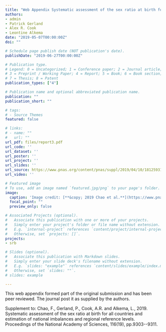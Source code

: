 ```yaml
---
title: "Web Appendix Systematic assessment of the sex ratio at birth for all countries and estimation of national imbalances and regional reference levels"
authors:
- admin
- Patrick Gerland
- Alex R. Cook
- Leontine Alkema
date: "2019-05-07T00:00:00Z"
doi: ""

# Schedule page publish date (NOT publication's date).
publishDate: "2019-06-27T00:00:00Z"

# Publication type.
# Legend: 0 = Uncategorized; 1 = Conference paper; 2 = Journal article;
# 3 = Preprint / Working Paper; 4 = Report; 5 = Book; 6 = Book section;
# 7 = Thesis; 8 = Patent
publication_types: ["4"]

# Publication name and optional abbreviated publication name.
publication: ""
publication_short: ""

# tags:
# - Source Themes
featured: false

# links:
# - name: ""
#   url: ""
url_pdf: files/report3.pdf
url_code: ''
url_dataset: ''
url_poster: ''
url_project: ''
url_slides: ''
url_source: https://www.pnas.org/content/pnas/suppl/2019/04/10/1812593116.DCSupplemental/pnas.1812593116.sapp.pdf
url_video: ''

# Featured image
# To use, add an image named `featured.jpg/png` to your page's folder. 
image:
  caption: 'Image credit: [**&copy; 2019 Chao et al.**](https://www.pnas.org/content/116/19/9303)'
  focal_point: ""
  preview_only: false

# Associated Projects (optional).
#   Associate this publication with one or more of your projects.
#   Simply enter your project's folder or file name without extension.
#   E.g. `internal-project` references `content/project/internal-project/index.md`.
#   Otherwise, set `projects: []`.
projects:
- srb

# Slides (optional).
#   Associate this publication with Markdown slides.
#   Simply enter your slide deck's filename without extension.
#   E.g. `slides: "example"` references `content/slides/example/index.md`.
#   Otherwise, set `slides: ""`.
# slides: example

---
```


This web appendix formed part of the original submission and has been peer reviewed. The journal post it as supplied by the authors.

Supplement to: Chao, F., Gerland, P., Cook, A.R. and Alkema, L., 2019. Systematic assessment of the sex ratio at birth for all countries and estimation of national imbalances and regional reference levels. Proceedings of the National Academy of Sciences, 116(19), pp.9303--9311.
